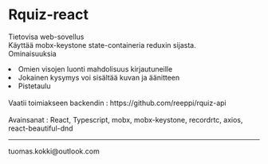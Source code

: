 # Rquiz-react

Tietovisa web-sovellus<br>
Käyttää mobx-keystone state-containeria reduxin sijasta.<br>
Ominaisuuksia<br>
<li>Omien visojen luonti mahdolisuus kirjautuneille</li>
<li>Jokainen kysymys voi sisältää kuvan ja äänitteen</li>
<li>Pistetaulu</li>
<br>
Vaatii toimiakseen backendin : https://github.com/reeppi/rquiz-api<br>
<br>
Avainsanat :  React, Typescript, mobx, mobx-keystone, recordrtc, axios, react-beautiful-dnd<br>
<hr>
tuomas.kokki@outlook.com
